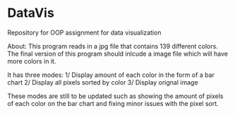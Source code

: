 # DataVis
Repository for OOP assignment for data visualization 

About:
This program reads in a jpg file that contains 139 different colors.
The final version of this program should inlcude a image file which will have more colors in it.

It has three modes:
1/ Display amount of each color in the form of a bar chart
2/ Display all pixels sorted by color
3/ Display orignal image


These modes are still to be updated such as showing the amount of pixels of each color on the bar chart and fixing minor
issues with the pixel sort.